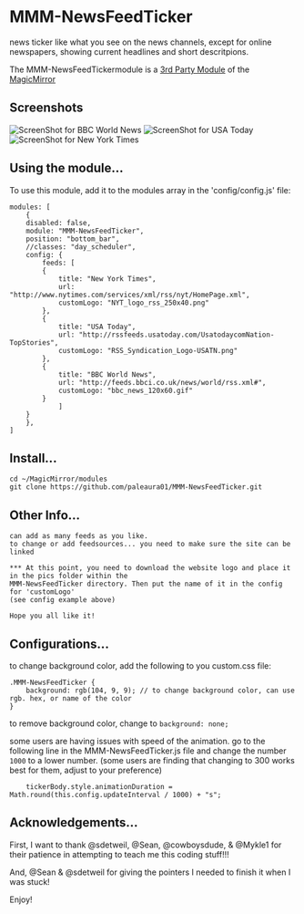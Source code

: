 # MMM-NewsFeedTicker
news ticker like what you see on the news channels, except for online newspapers, showing current headlines and short descritpions. 

The MMM-NewsFeedTickermodule is a <a href=https://github.com/MichMich/MagicMirror/wiki/3rd-Party-Modules>3rd Party Module</a> of the <a href=https://github.com/MichMich/MagicMirror/tree/developMagicMirror>MagicMirror</a> 

## Screenshots

![ScreenShot for BBC World News](https://github.com/justjim1220/MMM-NewsFeedTicker/blob/master/Screenshot%20(401).png)
![ScreenShot for USA Today](https://github.com/justjim1220/MMM-NewsFeedTicker/blob/master/Screenshot%20(407).png)
![ScreenShot for New York Times](https://github.com/justjim1220/MMM-NewsFeedTicker/blob/master/Screenshot%20(406).png)

## Using the module...

To use this module, add it to the modules array in the 'config/config.js' file:
```
modules: [
	{
	disabled: false,
	module: "MMM-NewsFeedTicker",
	position: "bottom_bar",
	//classes: "day_scheduler",
	config: {
	    feeds: [
		{
			title: "New York Times",
			url: "http://www.nytimes.com/services/xml/rss/nyt/HomePage.xml",
			customLogo: "NYT_logo_rss_250x40.png"
		},
		{
			title: "USA Today",
			url: "http://rssfeeds.usatoday.com/UsatodaycomNation-TopStories",
			customLogo: "RSS_Syndication_Logo-USATN.png"
		},
		{
			title: "BBC World News",
			url: "http://feeds.bbci.co.uk/news/world/rss.xml#",
			customLogo: "bbc_news_120x60.gif"
		}
    	    ]
	}
    },
]
```

## Install...
```
cd ~/MagicMirror/modules
git clone https://github.com/paleaura01/MMM-NewsFeedTicker.git
```

## Other Info...
```
can add as many feeds as you like.
to change or add feedsources... you need to make sure the site can be linked

*** At this point, you need to download the website logo and place it in the pics folder within the
MMM-NewsFeedTicker directory. Then put the name of it in the config for 'customLogo'
(see config example above)
 
Hope you all like it!
```

## Configurations...
to change background color, add the following to you custom.css file:
```
.MMM-NewsFeedTicker {
    background: rgb(104, 9, 9); // to change background color, can use rgb. hex, or name of the color
}
```
to remove background color, change to ``` background: none; ```

some users are having issues with speed of the animation.
go to the following line in the MMM-NewsFeedTicker.js file and change the number ``` 1000 ``` to a lower number.
(some users are finding that changing to 300 works best for them, adjust to your preference)
```
    tickerBody.style.animationDuration = Math.round(this.config.updateInterval / 1000) + "s";
```

## Acknowledgements...
First, I want to thank @sdetweil, @Sean, @cowboysdude, & @Mykle1 for their patience in attempting to teach me this coding stuff!!!

And, @Sean & @sdetweil for giving the pointers I needed to finish it when I was stuck!

Enjoy!
